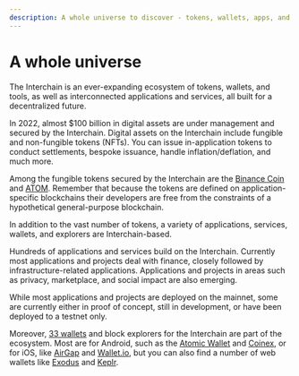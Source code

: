 ```yaml
---
description: A whole universe to discover - tokens, wallets, apps, and services
---
```


# A whole universe

The Interchain is an ever-expanding ecosystem of tokens, wallets, and tools, as well as interconnected applications and services, all built for a decentralized future.

In 2022, almost $100 billion in digital assets are under management and secured by the Interchain. Digital assets on the Interchain include fungible and non-fungible tokens (NFTs). You can issue in-application tokens to conduct settlements, bespoke issuance, handle inflation/deflation, and much more.

Among the fungible tokens secured by the Interchain are the [Binance Coin](https://www.binance.com/en/bnb) and [ATOM](https://cosmos.network/learn/faq/what-is-the-atom). Remember that because the tokens are defined on application-specific blockchains their developers are free from the constraints of a hypothetical general-purpose blockchain.

In addition to the vast number of tokens, a variety of applications, services, wallets, and explorers are Interchain-based.

Hundreds of applications and services build on the Interchain. Currently most applications and projects deal with finance, closely followed by infrastructure-related applications. Applications and projects in areas such as privacy, marketplace, and social impact are also emerging.

While most applications and projects are deployed on the mainnet, some are currently either in proof of concept, still in development, or have been deployed to a testnet only.

Moreover, [33 wallets](https://cosmos.network/ecosystem/wallets/) and block explorers for the Interchain are part of the ecosystem. Most are for Android, such as the [Atomic Wallet](https://atomicwallet.io/) and [Coinex](https://www.coinex.com/en/), or for iOS, like [AirGap](https://airgap.it/) and [Wallet.io](https://walletio.io/), but you can also find a number of web wallets like [Exodus](https://www.exodus.com/) and [Keplr](https://wallet.keplr.app/).
